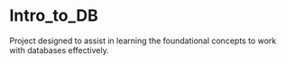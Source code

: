 # Intro_to_DB
Project designed to assist in learning the foundational concepts to work with databases effectively.
